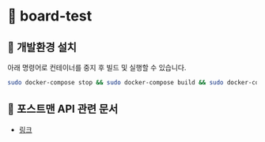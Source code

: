 # 📌 board-test

## 🚀 개발환경 설치
아래 명령어로 컨테이너를 중지 후 빌드 및 실행할 수 있습니다.

```bash
sudo docker-compose stop && sudo docker-compose build && sudo docker-compose up -d
```

## 📖 포스트맨 API 관련 문서 
- [링크](https://documenter.getpostman.com/view/14380383/2sB3BKG9Dc)
